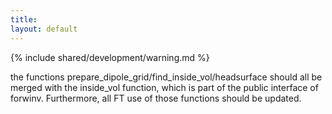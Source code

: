 ```yaml
---
title:
layout: default
---
```


{% include shared/development/warning.md %}

the functions prepare_dipole_grid/find_inside_vol/headsurface should all be merged with the inside_vol function, which is part of the public interface of forwinv. Furthermore, all FT use of those functions should be updated.
 

